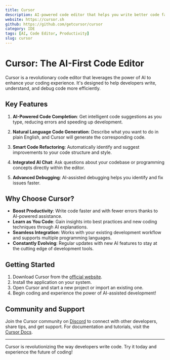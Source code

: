 ```yaml
---
title: Cursor
description: AI-powered code editor that helps you write better code faster
website: https://cursor.sh
github: https://github.com/getcursor/cursor
category: IDE
tags: [AI, Code Editor, Productivity]
slug: cursor
---
```


# Cursor: The AI-First Code Editor

Cursor is a revolutionary code editor that leverages the power of AI to enhance your coding experience. It's designed to help developers write, understand, and debug code more efficiently.

## Key Features

1. **AI-Powered Code Completion**: Get intelligent code suggestions as you type, reducing errors and speeding up development.

2. **Natural Language Code Generation**: Describe what you want to do in plain English, and Cursor will generate the corresponding code.

3. **Smart Code Refactoring**: Automatically identify and suggest improvements to your code structure and style.

4. **Integrated AI Chat**: Ask questions about your codebase or programming concepts directly within the editor.

5. **Advanced Debugging**: AI-assisted debugging helps you identify and fix issues faster.

## Why Choose Cursor?

- **Boost Productivity**: Write code faster and with fewer errors thanks to AI-powered assistance.
- **Learn as You Code**: Gain insights into best practices and new coding techniques through AI explanations.
- **Seamless Integration**: Works with your existing development workflow and supports multiple programming languages.
- **Constantly Evolving**: Regular updates with new AI features to stay at the cutting edge of development tools.

## Getting Started

1. Download Cursor from the [official website](https://cursor.sh).
2. Install the application on your system.
3. Open Cursor and start a new project or import an existing one.
4. Begin coding and experience the power of AI-assisted development!

## Community and Support

Join the Cursor community on [Discord](https://discord.gg/cursor) to connect with other developers, share tips, and get support. For documentation and tutorials, visit the [Cursor Docs](https://cursor.sh/docs).

---

Cursor is revolutionizing the way developers write code. Try it today and experience the future of coding!
